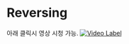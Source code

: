 # Reversing
아래 클릭시 영상 시청 가능.
[![Video Label](http://img.youtube.com/vi/1C_Xw9J4-Rc/0.jpg)](https://youtu.be/1C_Xw9J4-Rc)
